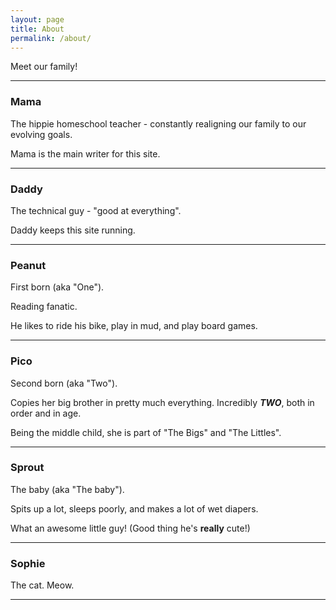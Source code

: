 ```yaml
---
layout: page
title: About
permalink: /about/
---
```


Meet our family!

***

### Mama
The hippie homeschool teacher - constantly realigning our family to our evolving goals.

Mama is the main writer for this site.

***

### Daddy
The technical guy - "good at everything".

Daddy keeps this site running.

***

### Peanut

First born (aka "One").  

Reading fanatic.  

He likes to ride his bike, play in mud, and play board games.

***

### Pico
Second born (aka "Two").  

Copies her big brother in pretty much everything.  Incredibly **_TWO_**, both in order and in age.

Being the middle child, she is part of "The Bigs" and "The Littles".

***

### Sprout
The baby (aka "The baby").  

Spits up a lot, sleeps poorly, and makes a lot of wet diapers.  

What an awesome little guy! (Good thing he's **really** cute!)

***

### Sophie
The cat.  Meow.

***